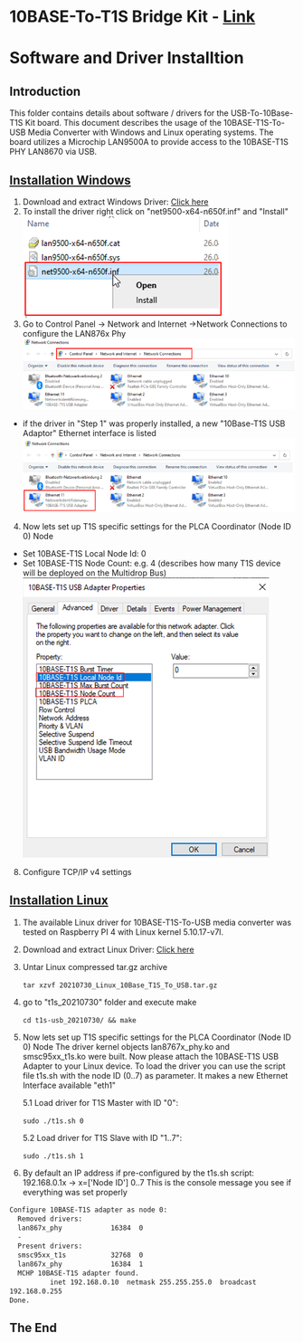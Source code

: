 **10BASE-To-T1S Bridge Kit** - [Link](https://)
====================================================

# Software and Driver Installtion

## Introduction
This folder contains details about software / drivers for the USB-To-10Base-T1S Kit board.
This document describes the usage of the 10BASE-T1S-To-USB Media Converter with Windows and Linux operating systems.
The board utilizes a Microchip LAN9500A to provide access to the 10BASE-T1S PHY LAN8670 via USB.

 ## [Installation Windows](https://github.com/jpiwek/trustify/tree/master/software/example/win_install)

1. Download and extract Windows Driver: [Click here](../../driver/Windows_Driver_DRAFT.zip)
2. To install the driver right click on "net9500-x64-n650f.inf" and "Install" 
![](images/win_install_1.png)
3. Go to Control Panel -> Network and Internet ->Network Connections to configure the LAN876x Phy
![](images/win_install_2.png)
* if the driver in "Step 1" was properly installed, a new "10Base-T1S USB Adaptor" Ethernet interface is listed  
![](images/win_install_3.png)
4. Now lets set up T1S specific settings for the PLCA Coordinator (Node ID 0) Node
* Set 10BASE-T1S Local Node Id: 0
* Set 10BASE-T1S Node Count: e.g. 4 (describes how many T1S device will be deployed on the Multidrop Bus)
![](images/win_install_6.png)
8. Configure TCP/IP v4 settings



  ## [Installation Linux](https://github.com/jpiwek/trustify/tree/master/software/example/linux_install)

1. The available Linux driver for 10BASE-T1S-To-USB media converter was tested on Raspberry PI 4 with Linux kernel 5.10.17-v7l.
2. Download and extract Linux Driver: [Click here](../../driver/EVB-LAN8670-USB_Linux_Driver_0v5.zip)  
3. Untar Linux compressed tar.gz archive 

    ```tar xzvf 20210730_Linux_10Base_T1S_To_USB.tar.gz```
  
4. go to "t1s_20210730" folder and execute make

    ```cd t1s-usb_20210730/ && make```
  
5. Now lets set up T1S specific settings for the PLCA Coordinator (Node ID 0) Node
  The driver kernel objects lan8767x_phy.ko and smsc95xx_t1s.ko were built.
  Now please attach the 10BASE-T1S USB Adapter to your Linux device.
  To load the driver you can use the script file t1s.sh with the node ID (0..7) as parameter. It makes a new Ethernet Interface available "eth1"

   5.1 Load driver for T1S Master with ID "0":
  
     ```sudo ./t1s.sh 0 ```
   
   5.2 Load driver for T1S Slave with ID "1..7":
  
     ```sudo ./t1s.sh 1 ```
  
 6. By default an IP address if pre-configured by the t1s.sh script: 192.168.0.1x -> x=['Node ID'] 0..7
   This is the console message you see if everything was set properly
  ```
  Configure 10BASE-T1S adapter as node 0:
    Removed drivers:
    lan867x_phy            16384  0
    -
    Present drivers:
    smsc95xx_t1s           32768  0
    lan867x_phy            16384  1
    MCHP 10BASE-T1S adapter found.
            inet 192.168.0.10  netmask 255.255.255.0  broadcast 192.168.0.255
  Done.

  ```

## The End
